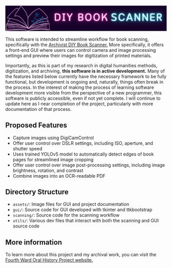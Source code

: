 ![Header image with a dark purple background. There is an outline of a pink book to the left. To the right side, the words "DIY BOOK SCANNER" are depicted in pink and blue.](assets\readme_header.png)

This software is intended to streamline workflow for book scanning, specifically with the [Archivist DIY Book Scanner.](https://diybookscanner.org/archivist/) More specifically, it offers a front-end GUI where users can control camera and image processing settings and preview their images for digitization of printed materials.

Importantly, as this is part of my research in digital humanities methods, digitization, and archiving, **this software is in active development.** Many of the features listed below currently have the necessary framework to be fully functional, but development is ongoing and, naturally, things often break in the process. In the interest of making the process of learning software development more visible from the perspective of a new programmer, this software is publicly accessible, even if not yet complete. I will continue to update here as I near completion of the project, particularly with more documentation of that process.

## Proposed Features
- Capture images using DigiCamControl
- Offer user control over DSLR settings, including ISO, aperture, and shutter speed
- Uses trained YOLOv5 model to automatically detect edges of book pages for streamlined image cropping
- Offer user control over image post-processing settings, including image brightness, rotation, and contrast
- Combine images into an OCR-readable PDF

## Directory Structure
- `assets/`: Image files for GUI and project documentation
- `gui/`: Source code for GUI developed with tkinter and ttkbootstrap
- `scanning/`: Source code for the scanning workflow
- `utils/`: Various dev files that interact with both the scanning and GUI source code

## More information
To learn more about this project and my archival work, you can visit the [Fourth Ward Oral History Project website.](https://www.fourthwardhistory.org/crd702)